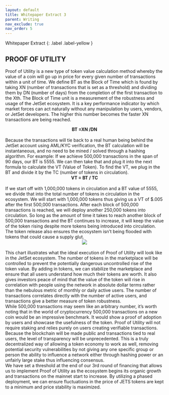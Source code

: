 ```yaml
---
layout: default
title: Whitepaper Extract 3
parent: Writing
nav_exclude: true
nav_order: 5
---
```

Whitepaper Extract
{: .label .label-yellow }


## PROOF OF UTILITY

Proof of Utility is a new type of token value calculation method whereby the value of a coin will go up in price for every given number of transactions within a unit of time. We define BT as the Block of Time which is found by taking XN (number of transactions that is set as a threshold) and dividing them by DN (number of days) from the completion of the first transaction to the Xth. The Block of Time unit is a measurement of the robustness and usage of the JetSet ecosystem. It is a key performance indicator by which market forces can act naturally without any manipulation by users, vendors, or JetSet developers. The higher this number becomes the faster XN transactions are being reached.
<center><b>BT =XN /DN</b></center>

<br>
Because the transactions will tie back to a real human being behind the JetSet account using AML/KYC verification, the BT calculation will be instantaneous, and no need to be mined / solved through a hashing algorithm. For example: If we achieve 500,000 transactions in the span of 90 days, our BT is 5555. We can then take that and plug it into the next formula to calculate the VT (Value of Token). To find the VT, we plug in the BT and divide it by the TC (number of tokens in circulation).
<center><b>VT = BT / TC</b></center>

<br>
If we start off with 1,000,000 tokens in circulation and a BT value of 5555, we divide that into the total number of tokens in circulation in the ecosystem. We will start with 1,000,000 tokens thus giving us a VT of $.005 after the first 500,000 transactions. After each block of 500,000 transactions is reached, we will deploy another 250,000 tokens into circulation. So long as the amount of time it takes to reach another block of 500,000 transactions and the BT continues to increase, it will keep the value of the token rising despite more tokens being introduced into circulation. The token release also ensures the ecosystem isn’t being flooded with tokens that could cause a supply glut.

<br>
<center><img src="https://static1.squarespace.com/static/5ca7b70701232c3b6228cd23/t/5cbca629ecaa100001c29188/1555867186938/PoU.png?format=1500w"></center>

<br>
This chart illustrates what the ideal execution of Proof of Utility will look like in the JetSet ecosystem. The number of tokens in the marketplace will be controlled to prevent the potentially dangerous uncontrolled rise of the token value. By adding in tokens, we can stabilize the marketplace and ensure that all users understand how much their tokens are worth. It also gives investors peace of mind that the value of the token will rise in correlation with people using the network in absolute dollar terms rather than the nebulous metric of monthly or daily active users. The number of transactions correlates directly with the number of active users, and transactions give a better measure of token robustness.

<br>
While 500,000 transactions may seem like an arbitrary number, it’s worth noting that in the world of cryptocurrency 500,000 transactions on a new coin would be an impressive benchmark. It would show a proof of adoption by users and showcase the usefulness of the token. Proof of Utility will not require staking and relies purely on users creating verifiable transactions. Because the blockchain will be made public and transactions tied to real users, the level of transparency will be unprecedented. This is a truly decentralized way of allowing a token economy to work as well, removing potential security vulnerabilities by not giving any one specific group or person the ability to influence a network either through hashing power or an unfairly large stake thus influencing consensus.

<br>
We have set a threshold at the end of our 3rd round of financing that allows us to implement Proof of Utility as the ecosystem begins its organic growth and transactions on the mainnet start to increase. By utilizing a phased deployment, we can ensure fluctuations in the price of JETS tokens are kept to a minimum and price stability is maximized.